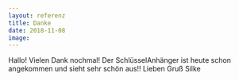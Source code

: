 ```yaml
---
layout: referenz
title: Danke
date: 2018-11-08
image:
---
```



Hallo!
Vielen Dank nochmal!
Der SchlüsselAnhänger ist heute schon angekommen und sieht sehr schön aus!!
Lieben Gruß
Silke